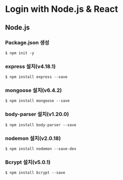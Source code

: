 # Login with Node.js & React
## Node.js
### Package.json 생성
```
$ npm init -y
```
### express 설치(v4.18.1)
```
$ npm install express --save
```
### mongoose  설치(v6.4.2)
```
$ npm install mongoose --save
```
### body-parser 설치(v1.20.0)
```
$ npm install body-parser --save
```
### nodemon 설치(v2.0.18)
```
$ npm install nodemon --save-dev
```
### Bcrypt 설치(v5.0.1)
```
$ npm install bcrypt --save
```